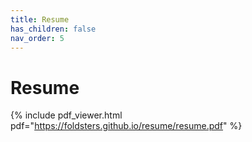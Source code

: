 ```yaml
---
title: Resume
has_children: false
nav_order: 5
---
```


# Resume

{% include pdf_viewer.html pdf="https://foldsters.github.io/resume/resume.pdf" %}

